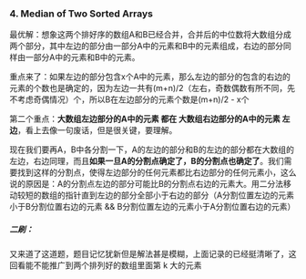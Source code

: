 ### 4. Median of Two Sorted Arrays

最优解：想象这两个排好序的数组A和B已经合并，合并后的中位数将大数组分成两个部分，其中左边的部分由一部分A中的元素和B中的元素组成，右边的部分同样由一部分A中的元素和B中的元素。

重点来了：如果左边的部分包含x个A中的元素，那么左边的部分的包含的右边的元素的个数也是确定的，因为左边一共有(m+n)/2（左右，奇数偶数有所不同，先不考虑奇偶情况）个，所以B在左边部分的元素个数是(m+n)/2 - x个

第二个重点：**大数组左边部分的A中的元素 都在 大数组右边部分的A中的元素 左边**，看上去像一句废话，但是很关键，要理解。

现在我们要再A，B中各分割一下，A的左边的部分和B的左边的部分都在大数组的左边，右边同理，而且**如果一旦A的分割点确定了，B的分割点也确定了**。我们需要找到这样的分割点，使得左边部分的任何元素都比右边部分的任何元素小，这么说的原因是：A的分割点左边的部分可能比B的分割点右边的元素大。用二分法移动较短的数组的指针直到左边的部分全部小于右边的部分（A分割位置左边的元素小于B分割位置右边的元素 && B分割位置左边的元素小于A分割位置右边的元素）

##### 二刷：

又来道了这道题，题目记忆犹新但是解法甚是模糊，上面记录的已经挺清晰了，这回看能不能推广到两个排列好的数组里面第 k 大的元素